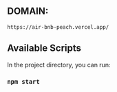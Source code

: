 ## DOMAIN:
`https://air-bnb-peach.vercel.app/`

## Available Scripts

In the project directory, you can run:

### `npm start`

